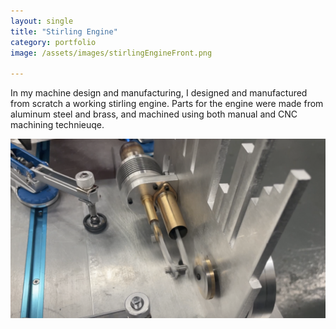 ```yaml
---
layout: single
title: "Stirling Engine"
category: portfolio
image: /assets/images/stirlingEngineFront.png

---
```


In my machine design and manufacturing, I designed and manufactured from scratch a working stirling engine. Parts for the engine were made from aluminum steel and brass, and machined using both manual and CNC machining technieuqe. 

![Piston and Displacer Driving the Engine](/assets/images/stirlingEngineBack.png)

